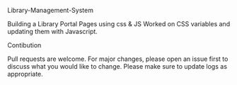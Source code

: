 Library-Management-System

Building a Library Portal Pages using css & JS
Worked on CSS variables and updating them with Javascript.

Contibution

Pull requests are welcome. For major changes, please open an issue first to discuss what you would like to change.
Please make sure to update logs as appropriate.
